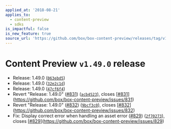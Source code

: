 ```yaml
---
applied_at: '2018-08-21'
applies_to:
  - content-preview
  - sdks
is_impactful: false
is_new_feature: true
source_url: 'https://github.com/box/box-content-preview/releases/tag/v1.49.0'
---
```


# Content Preview `v1.49.0` release


* Release: 1.49.0 ([`063ebd5`](https://github.com/box/box-content-preview/commit[`063ebd5`](https://github.com/box/box-content-preview/commit/063ebd5)))
* Release: 1.49.0 ([`32e2c1d`](https://github.com/box/box-content-preview/commit[`32e2c1d`](https://github.com/box/box-content-preview/commit/32e2c1d)))
* Release: 1.49.0 ([`47cf6f4`](https://github.com/box/box-content-preview/commit[`47cf6f4`](https://github.com/box/box-content-preview/commit/47cf6f4)))
* Revert "Release: 1.49.0" ([#831](https://github.com/box/box-content-preview/pull/831)) ([`acb4523`](https://github.com/box/box-content-preview/commit[`acb4523`](https://github.com/box/box-content-preview/commit/acb4523))), closes [[#831](https://github.com/box/box-content-preview/pull/831)](https://github.com/box/box-content-preview/issues/831)
* Revert "Release: 1.49.0" ([#832](https://github.com/box/box-content-preview/pull/832)) ([`9bcf3c0`](https://github.com/box/box-content-preview/commit[`9bcf3c0`](https://github.com/box/box-content-preview/commit/9bcf3c0))), closes [[#832](https://github.com/box/box-content-preview/pull/832)](https://github.com/box/box-content-preview/issues/832)
* Fix: Display correct error when handling an asset error ([#829](https://github.com/box/box-content-preview/pull/829)) ([`2f70273`](https://github.com/box/box-content-preview/commit[`2f70273`](https://github.com/box/box-content-preview/commit/2f70273))), closes [[#829](https://github.com/box/box-content-preview/pull/829)](https://github.com/box/box-content-preview/issues/829)




